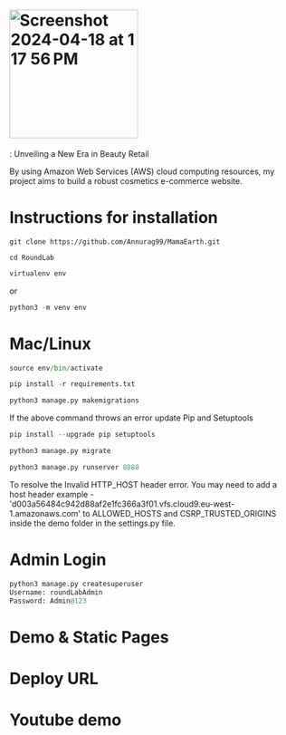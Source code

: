 # <img width="227" alt="Screenshot 2024-04-18 at 1 17 56 PM" src="https://github.com/Annurag99/RoundLab/assets/157478528/9b54e12f-4958-4efa-897d-e22518090a59">
: Unveiling a New Era in Beauty Retail

By using Amazon Web Services (AWS) cloud computing resources, my project aims to build a robust cosmetics e-commerce website.

# Instructions for installation

`git clone https://github.com/Annurag99/MamaEarth.git`

`cd RoundLab`

```python
virtualenv env
```
or
```python
python3 -m venv env
```

# Mac/Linux

```python
source env/bin/activate
```

```python
pip install -r requirements.txt
```

```python
python3 manage.py makemigrations
```

If the above command throws an error update Pip and Setuptools
```python
pip install --upgrade pip setuptools
```

```python
python3 manage.py migrate
```

```python
python3 manage.py runserver 8080
```

To resolve the Invalid HTTP_HOST header error. You may need to add a host header 
example - 'd003a56484c942d88af2e1fc366a3f01.vfs.cloud9.eu-west-1.amazonaws.com'
to ALLOWED_HOSTS and CSRP_TRUSTED_ORIGINS inside the demo folder in the settings.py file.

# Admin Login

```python
python3 manage.py createsuperuser
Username: roundLabAdmin
Password: Admin@123
```

# Demo & Static Pages

# Deploy URL

# Youtube demo




